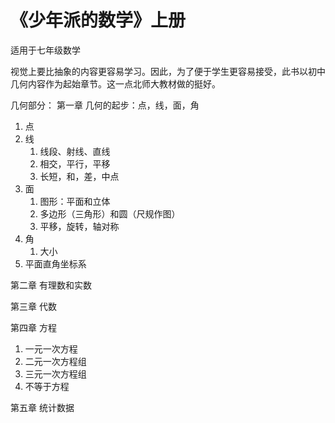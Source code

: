 # 《少年派的数学》上册
适用于七年级数学

视觉上要比抽象的内容更容易学习。因此，为了便于学生更容易接受，此书以初中几何内容作为起始章节。这一点北师大教材做的挺好。

几何部分：
第一章 几何的起步：点，线，面，角
1. 点
2. 线
    1. 线段、射线、直线
    2. 相交，平行，平移
    3. 长短，和，差，中点
3. 面
    1. 图形：平面和立体
    2. 多边形（三角形）和圆（尺规作图）
    3. 平移，旋转，轴对称
4. 角
    1. 大小
5. 平面直角坐标系

第二章 有理数和实数

第三章 代数

第四章 方程
1. 一元一次方程
2. 二元一次方程组
3. 三元一次方程组
3. 不等于方程

第五章 统计数据